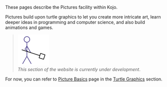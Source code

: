 These pages describe the Pictures facility within Kojo.

Pictures build upon turtle graphics to let you create more intricate art, learn deeper ideas in programming and computer science, and also build animations and games.

> <img src="man-at-work.png"/> <br/> *This section of the website is currently under development*.

For now, you can refer to [Picture Basics](concepts/turtle-picture-basics.html) page in the [Turtle Graphics](turtle-index.html) section.